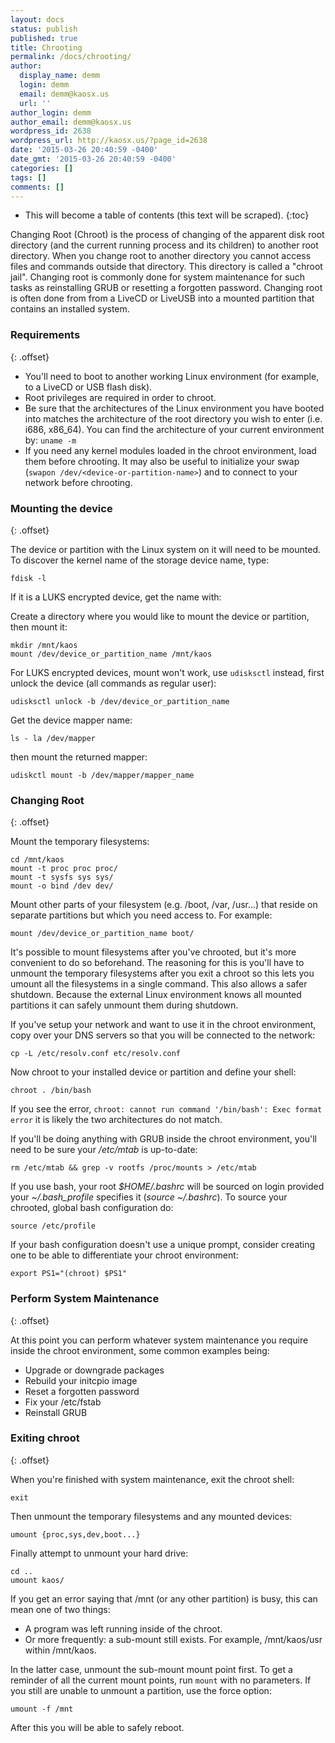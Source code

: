 ```yaml
---
layout: docs
status: publish
published: true
title: Chrooting
permalink: /docs/chrooting/
author:
  display_name: demm
  login: demm
  email: demm@kaosx.us
  url: ''
author_login: demm
author_email: demm@kaosx.us
wordpress_id: 2638
wordpress_url: http://kaosx.us/?page_id=2638
date: '2015-03-26 20:40:59 -0400'
date_gmt: '2015-03-26 20:40:59 -0400'
categories: []
tags: []
comments: []
---
```

* This will become a table of contents (this text will be scraped).
{:toc}

Changing Root (Chroot) is the process of changing of the apparent disk root directory (and the current running process and its children) to another root directory.  When you change root to another directory you cannot access files and commands outside that directory.  This directory is called a "chroot jail".  Changing root is commonly done for system maintenance for such tasks as reinstalling GRUB or resetting a forgotten password. Changing root is often done from from a LiveCD or LiveUSB into a mounted partition that contains an installed system.

### Requirements
{: .offset}

* You'll need to boot to another working Linux environment (for example, to a LiveCD or USB flash disk).
* Root privileges are required in order to chroot.
* Be sure that the architectures of the Linux environment you have booted into matches the architecture of the root directory you wish to enter (i.e. i686, x86_64). You can find the architecture of your current environment by:
  `uname -m`
* If you need any kernel modules loaded in the chroot environment, load them before chrooting. It may also be useful to initialize your swap (`swapon /dev/<device-or-partition-name>`) and to connect to your network before chrooting.

### Mounting the device
{: .offset}

The device or partition with the Linux system on it will need to be mounted.  To discover the kernel name of the storage device name, type:

```
fdisk -l
```
If it is a LUKS encrypted device, get the name with:

Create a directory where you would like to mount the device or partition, then mount it:

```
mkdir /mnt/kaos
mount /dev/device_or_partition_name /mnt/kaos
```

For LUKS encrypted devices, mount won't work, use `udisksctl` instead, first unlock the device (all commands as regular user):
```
udisksctl unlock -b /dev/device_or_partition_name
```
Get the device mapper name:
```
ls - la /dev/mapper
```
then mount the returned mapper:
```
udiskctl mount -b /dev/mapper/mapper_name
```

### Changing Root
{: .offset}

Mount the temporary filesystems:

```
cd /mnt/kaos
mount -t proc proc proc/
mount -t sysfs sys sys/
mount -o bind /dev dev/
```

Mount other parts of your filesystem (e.g. /boot, /var, /usr...) that reside on separate partitions but which you need access to. For example:

```
mount /dev/device_or_partition_name boot/
```

It's possible to mount filesystems after you've chrooted, but it's more convenient to do so beforehand.  The reasoning for this is you'll have to unmount the temporary filesystems after you exit a chroot so this lets you umount all the filesystems in a single command.  This also allows a safer shutdown.  Because the external Linux environment knows all mounted partitions it can safely unmount them during shutdown.

If you've setup your network and want to use it in the chroot environment, copy over your DNS servers so that you will be connected to the network:

```
cp -L /etc/resolv.conf etc/resolv.conf
```

Now chroot to your installed device or partition and define your shell:

```
chroot . /bin/bash
```

If you see the error, `chroot: cannot run command '/bin/bash': Exec format error` it is likely the two architectures do not match.

If you'll be doing anything with GRUB inside the chroot environment, you'll need to be sure your _/etc/mtab_ is up-to-date:

```
rm /etc/mtab && grep -v rootfs /proc/mounts > /etc/mtab
```

 If you use bash, your root _$HOME/.bashrc_ will be sourced on login provided your _~/.bash_profile_ specifies it (_source ~/.bashrc_).  To source your chrooted, global bash configuration do:

```
source /etc/profile
```

If your bash configuration doesn't use a unique prompt, consider creating one to be able to differentiate your chroot environment:

```
export PS1="(chroot) $PS1"
```

### Perform System Maintenance
{: .offset}

At this point you can perform whatever system maintenance you require inside the chroot environment, some common examples being:

* Upgrade or downgrade packages
* Rebuild your initcpio image
* Reset a forgotten password
* Fix your /etc/fstab
* Reinstall GRUB

### Exiting chroot
{: .offset}

When you're finished with system maintenance, exit the chroot shell:

```
exit
```

Then unmount the temporary filesystems and any mounted devices:

```
umount {proc,sys,dev,boot...}
```

Finally attempt to unmount your hard drive:

```
cd ..
umount kaos/
```

If you get an error saying that /mnt (or any other partition) is busy, this can mean one of two things:

* A program was left running inside of the chroot.
* Or more frequently: a sub-mount still exists. For example, /mnt/kaos/usr within /mnt/kaos.

In the latter case, unmount the sub-mount mount point first. To get a reminder of all the current mount points, run `mount` with no parameters. If you still are unable to unmount a partition, use the force option:

```
umount -f /mnt
```

After this you will be able to safely reboot.
